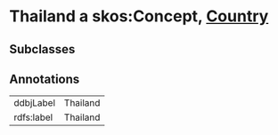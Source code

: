# Thailand a skos:Concept, [Country](/0.1/Country)

## Subclasses

## Annotations

|||
|-----|-----|
|ddbjLabel|Thailand|
|rdfs:label|Thailand|

